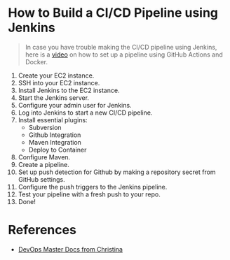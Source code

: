 # How to Build a CI/CD Pipeline using Jenkins
> In case you have trouble making the CI/CD pipeline using Jenkins, here is a [video](https://youtu.be/R8_veQiYBjI) on how to set up a pipeline using GitHub Actions and Docker.
1. Create your EC2 instance.
2. SSH into your EC2 instance.
3. Install Jenkins to the EC2 instance.
4. Start the Jenkins server.
5. Configure your admin user for Jenkins.
6. Log into Jenkins to start a new CI/CD pipeline.
7. Install essential plugins:
    - Subversion
    - Github Integration
    - Maven Integration
    - Deploy to Container
8. Configure Maven.
9. Create a pipeline.
10. Set up push detection for Github by making a repository secret from GitHub settings.
11. Configure the push triggers to the Jenkins pipeline.
12. Test your pipeline with a fresh push to your repo.
13. Done!

# References
- [DevOps Master Docs from Christina](./DevOpsMasterDoc.odt)
